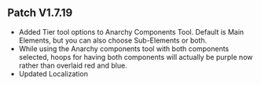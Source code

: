 ﻿## Patch V1.7.19
* Added Tier tool options to Anarchy Components Tool. Default is Main Elements, but you can also choose Sub-Elements or both.
* While using the Anarchy components tool with both components selected, hoops for having both components will actually be purple now rather than overlaid red and blue.
* Updated Localization